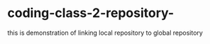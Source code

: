 # coding-class-2-repository-
this is demonstration of linking local repository to global repository 
